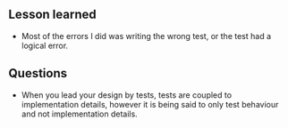 ## Lesson learned
- Most of the errors I did was writing the wrong test, or the test had a logical error.

## Questions 
- When you lead your design by tests, tests are coupled to implementation details, however it is being said to only test behaviour and not implementation details.